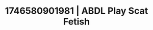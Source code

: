 ---
categories:
- Sensual cosplay
- Shibari art
- AI-generated
- Soft domination
- Kinky dreams
- ASMR
- Virtual intimacy
- Cosplay
image: /assets/images/1746580901981.jpg
layout: post
seo:
  description: Featured content with sensual Scat Fetish, ABDL Play. HD images available.
  keywords: Scat Fetish, ABDL Play
  og_image: /assets/images/1746580901981.jpg
  schema_type: VisualArtwork
tags:
- ABDL Play
- Scat Fetish
- '#1746580901981'
title: 1746580901981 | ABDL Play Scat Fetish
---